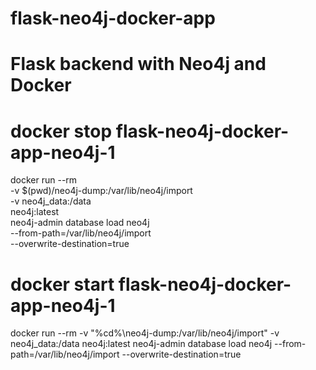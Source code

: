 # flask-neo4j-docker-app
# Flask backend with Neo4j and Docker



# docker stop flask-neo4j-docker-app-neo4j-1



docker run --rm \
  -v $(pwd)/neo4j-dump:/var/lib/neo4j/import \
  -v neo4j_data:/data \
  neo4j:latest \
  neo4j-admin database load neo4j \
  --from-path=/var/lib/neo4j/import \
  --overwrite-destination=true



# docker start flask-neo4j-docker-app-neo4j-1



docker run --rm -v "%cd%\neo4j-dump:/var/lib/neo4j/import" -v neo4j_data:/data neo4j:latest neo4j-admin database load neo4j --from-path=/var/lib/neo4j/import --overwrite-destination=true

